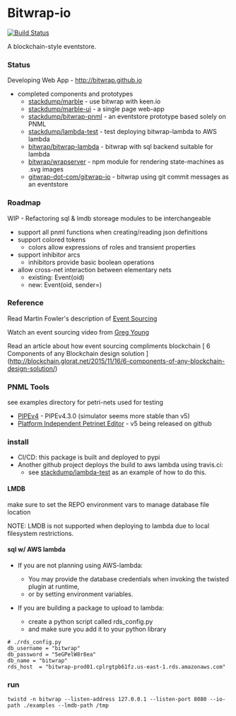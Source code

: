 # Bitwrap-io

[![Build Status](https://travis-ci.org/bitwrap/bitwrap-io.svg?branch=master)](https://travis-ci.org/bitwrap/bitwrap-io)

A blockchain-style eventstore.

### Status

Developing Web App - http://bitwrap.github.io 

* completed components and prototypes
   * [stackdump/marble](https://github.com/stackdump/marble) - use bitwrap with keen.io
   * [stackdump/marble-ui](https://github.com/stackdump/marble-ui) - a single page web-app
   * [stackdump/bitwrap-pnml](https://github.com/stackdump/bitwrap-pnml) - an eventstore prototype based solely on PNML
   * [stackdump/lambda-test](https://github.com/stackdump/lambda-test) - test deploying bitwrap-lambda to AWS lambda
   * [bitwrap/bitwrap-lambda](https://github.com/bitwrap/bitwrap-lambda) - bitwrap with sql backend suitable for lambda
   * [bitwrap/wrapserver](https://github.com/bitwrap/wrapserver) - npm module for rendering state-machines as .svg images
   * [gitwrap-dot-com/gitwrap-io](https://github.com/gitwrap-dot-com/gitwrap-io) - bitwrap using git commit messages as an eventstore


### Roadmap

WIP - Refactoring sql & lmdb storeage modules to be interchangeable

* support all pnml functions when creating/reading json definitions
* support colored tokens
  * colors allow expressions of roles and transient properties
* support inhibitor arcs
  * inhibitors provide basic boolean operations 
* allow cross-net interaction between elementary nets
  * existing: Event(oid)
  * new: Event(oid, sender=<oid>)

### Reference

Read Martin Fowler's description of [Event Sourcing](http://martinfowler.com/eaaDev/EventSourcing.html)

Watch an event sourcing video from [Greg Young](https://www.youtube.com/watch?v=8JKjvY4etTY)

Read an article about how event sourcing compliments blockchain [ 6 Components of any Blockchain design solution ] (http://blockchain.glorat.net/2015/11/16/6-components-of-any-blockchain-design-solution/)

### PNML Tools 

see examples directory for petri-nets used for testing

* [PIPEv4](https://sourceforge.net/projects/pipe2/files/PIPEv4/PIPEv4.3.0/) - PIPEv4.3.0 (simulator seems more stable than v5)
* [Platform Independent Petrinet Editor](https://github.com/sarahtattersall/PIPE) - v5 being released on github

### install

* CI/CD: this package is built and deployed to pypi
* Another github project deploys the build to aws lambda using travis.ci:
  *  see [stackdump/lambda-test](https://github.com/stackdump/lambda-test) as an example of how to do this.

#### LMDB

make sure to set the REPO environment vars to manage database file location

NOTE: LMDB is not supported when deploying to lambda due to local filesystem restrictions.

#### sql w/ AWS lambda

* If you are not planning using AWS-lambda:
  * You may provide the database credentials when invoking the twisted plugin at runtime,
  * or by setting environment variables.


* If you are building a package to upload to lambda:
  * create a python script called rds_config.py
  * and make sure you add it to your python library

````
# ./rds_config.py
db_username = "bitwrap"
db_password = "5eGPelW8r8ea"
db_name = "bitwrap" 
rds_host  = "bitwrap-prod01.cplrgtpb61fz.us-east-1.rds.amazonaws.com"
````

### run

    twistd -n bitwrap --listen-address 127.0.0.1 --listen-port 8080 --io-path ./examples --lmdb-path /tmp

